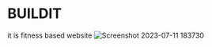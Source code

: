 # BUILDIT

it is fitness based website ![Screenshot 2023-07-11 183730](https://github.com/nithish26123/BUILDIT/assets/138697337/5fb10340-b23f-464f-852e-694ce3da747d)
